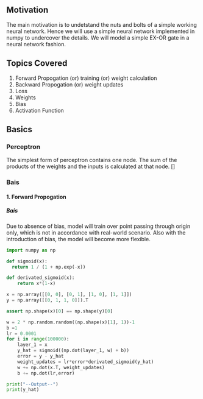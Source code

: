 ## Motivation

The main motivation is to undetstand the nuts and bolts of a simple working neural network. 
Hence we will use a simple neural network implemented in numpy to undercover the details. We will model a simple EX-OR gate in a neural network fashion.

## Topics Covered

1. Forward Propogation (or) training (or) weight calculation
2. Backward Propogation (or) weight updates
3. Loss
4. Weights
5. Bias
6. Activation Function

## Basics
### Perceptron
The simplest form of perceptron contains one node. The sum of the products of the weights and the inputs is calculated at that node. []

### Bais
#### 1. Forward Propogation 


##### Bais
Due to absence of bias, model will train over point passing through origin only, which is not in accordance with real-world scenario. Also with the introduction of bias, the model will become more flexible.

```python
import numpy as np

def sigmoid(x):
  return 1 / (1 + np.exp(-x))

def derivated_sigmoid(x):
    return x*(1-x)

x = np.array([[0, 0], [0, 1], [1, 0], [1, 1]])
y = np.array([[0, 1, 1, 0]]).T

assert np.shape(x)[0] == np.shape(y)[0]

w = 2 * np.random.random((np.shape(x)[1], 1))-1
b =1
lr = 0.0001
for i in range(100000):
    layer_1 = x
    y_hat = sigmoid((np.dot(layer_1, w) + b))
    error = y - y_hat
    weight_updates = lr*error*derivated_sigmoid(y_hat)
    w += np.dot(x.T, weight_updates)
    b += np.dot(lr,error)

print("--Output--")
print(y_hat)

```
